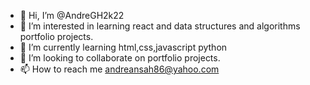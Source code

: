 - 👋 Hi, I’m @AndreGH2k22
- 👀 I’m interested in learning react and data structures and algorithms portfolio projects.
- 🌱 I’m currently learning html,css,javascript python
- 💞️ I’m looking to collaborate on portfolio projects.
- 📫 How to reach me andreansah86@yahoo.com

<!---
AndreGH2k22/AndreGH2k22 is a ✨ special ✨ repository because its `README.md` (this file) appears on your GitHub profile.
You can click the Preview link to take a look at your changes.
--->
